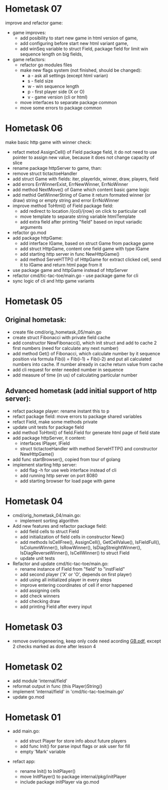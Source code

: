 
# Hometask 07

improve and refactor game:
* game improves:
  * add posibility to start new game in html version of game,
  * add configuring before start new html variant game,
  * add winSeq variable to struct Field, package field for limit win sequence length on big fields,
* game refactors:
  * refactor go modules files
  * make new flags system (not finished, should be changed):
    * a - ask all settings (except html varian)
    * s - field size
    * w - win sequence length
    * p - first player side (X or O)
    * v - game version (cli or html)
  * move interfaces to separate package common
  * move some errors to package common

# Hometask 06

make basic http game with winner check:
* refact metod AssignCell() of Field package field, it do not need to use pointer to assign new value, because it does not change capacity of slice
* rename package httpServer to game, than:
* remove struct tictactoeHandler
* add struct Game with fields: iter, playerIdx, winner, draw, players, field
* add errors ErrWinnerExist, ErrNewWinner, ErrNoWinner
* add method NextMove() of Game which content basic game logic
* add methid GetWinnerString of Game it return formated winner (or draw) string or empty string and error ErrNoWinner
* improve method ToHtml() of Field package field:
  * add redirect to location /{col}/{row} on click to particular cell
  * move template to separate string variable htmlTemplate
  * add extra field after printing "field" based on input variadic arguments
* refactor go.mod
* add package httpGame:
  * add interface IGame, based on struct Game from package game
  * add struct HttpGame, content one field game with type IGame
  * add starting http server in func NewHttpGame()
  * add method ServeHTTP() of HttpGame for extract clicked cell, send it to IGame and return html page from it
* use package game and httpGame instead of httpServer
* refactor cmd/tic-tac-toe/main.go - use package game for cli
* sync logic of cli and http game variants


# Hometask 05

## Original hometask:

* create file cmd/orig\_hometask\_05/main.go
* create struct Fibonacci with private field cache
* add constructor NewFibonacci(),
  which init struct and add to cache 2 first numbers (need for calculate any next number)
* add method Get() of Fibonacci,
  which calculate number by it sequence position via formula
  Fib(i) = Fib(i-1) + Fib(i-2) and put all calculated numbers into cache.
  If number already in cache return value from cache
* add cli request for enter needed number in sequence
* add measure of time (in us) of calculating particular number

## Advanced hometask (add initial support of http server):

* refact package player: rename instant this to p
* refact package field: move errors to package shared variables
* refact Field, make some methods private
* update unit tests for package field
* add method ToHtml() of field.Field for generate html page of field state
* add package httpServer, it content:
  * interfaces IPlayer, IField
  * struct tictactoeHandler with method ServeHTTP() and constructor NewHttpGame()
* add func startBrowser(), copied from tour of golang
* implement starting http server:
  * add flag -h for use web interface instead of cli
  * add running http server on port 8080
  * add starting browser for load page with game

# Hometask 04

* cmd/orig\_hometask\_04/main.go:
  * implement sorting algorithm
* Add new features and refactor package field:
  * add field cells to struct Field
  * add initialization of field cells in constructor New()
  * add methods IsCellFree(), AssignCell(), GetCellValue(), IsFieldFull(), IsColumnWinner(), IsRowWinner(), IsDiagStreightWinner(), IsDiagReverseWinner(), IsCellWinner() to struct Field
  * update unit tests
* Refactor and update cmd/tic-tac-toe/main.go:
  * rename instance of Field from "field" to "instField"
  * add second player ('X' or 'O', depends on first player)
  * add using all initialized player in every steps
  * improve entering coordinates of cell if error happened
  * add assigning cells
  * add check winners
  * add checking draw
  * add printing Field after every input

# Hometask 03

* remove overingeneering, keep only code need acording [GB.pdf](https://github.com/pavelmvl/go-tic-tac-toe/files/8041203/GB.pdf),
  except 2 checks marked as done after lesson 4

# Hometask 02

* add module 'internal/field'
* reformat output in func (this Player)String()
* implement 'internal/field' in 'cmd/tic-tac-toe/main.go'
* update go.mod

# Hometask 01

* add main.go:
  * add struct Player for store info about future players
  * add func Init() for parse input flags or ask user for fill
  * empty 'Mark' variable

* refact app:
  * rename Init() to InitPlayer()
  * move InitPlayer() to package internal/pkg/initPlayer
  * include package initPlayer via go.mod

